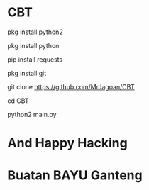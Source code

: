 # CBT

pkg install python2

pkg install python

pip install requests

pkg install git

git clone https://github.com/MrJagoan/CBT

cd CBT

python2 main.py

# And Happy Hacking
# Buatan BAYU Ganteng
